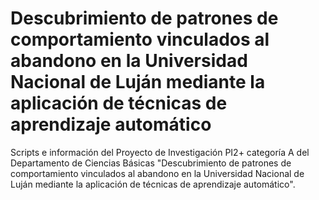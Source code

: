 # Descubrimiento de patrones de comportamiento vinculados al abandono en la Universidad Nacional de Luján mediante la aplicación de técnicas de aprendizaje automático
 
Scripts e información del Proyecto de Investigación PI2+ categoría A del Departamento de Ciencias Básicas "Descubrimiento de patrones de comportamiento vinculados al abandono en la Universidad Nacional de Luján mediante la aplicación de técnicas de aprendizaje automático".
